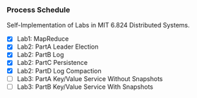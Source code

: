 ### Process Schedule
Self-Implementation of Labs in MIT 6.824 Distributed Systems.
- [x] Lab1: MapReduce
- [x] Lab2: PartA Leader Election
- [x] Lab2: PartB Log
- [x] Lab2: PartC Persistence
- [x] Lab2: PartD Log Compaction
- [ ] Lab3: PartA Key/Value Service Without Snapshots
- [ ] Lab3: PartB Key/Value Service With Snapshots
